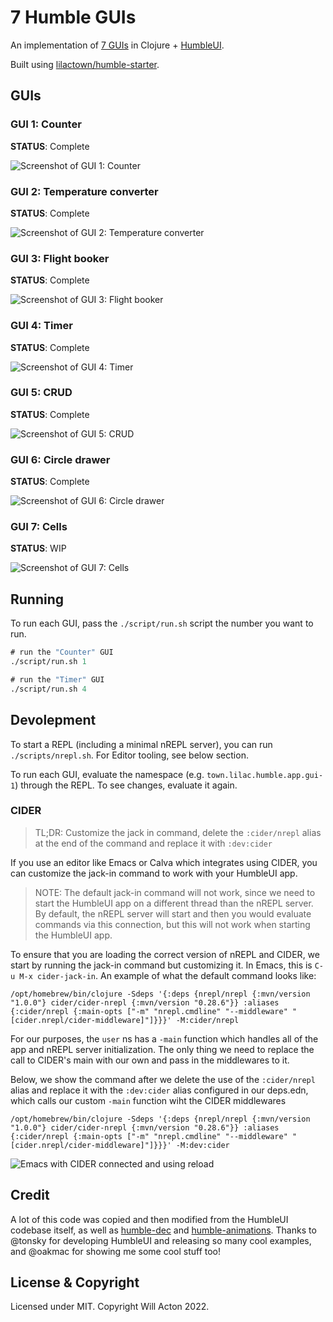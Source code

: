 # 7 Humble GUIs

An implementation of [7 GUIs](https://eugenkiss.github.io/7guis/tasks/) in
Clojure + [HumbleUI](https://github.com/HumbleUI/HumbleUI).

Built using [lilactown/humble-starter](https://github.com/lilactown/humble-starter).

## GUIs

### GUI 1: Counter

**STATUS**: Complete

![Screenshot of GUI 1: Counter](gui1_counter.png)

### GUI 2: Temperature converter

**STATUS**: Complete

![Screenshot of GUI 2: Temperature converter](gui2_temperature_converter.png)

### GUI 3: Flight booker

**STATUS**: Complete

![Screenshot of GUI 3: Flight booker](gui3_flight_booker.png)

### GUI 4: Timer

**STATUS**: Complete

![Screenshot of GUI 4: Timer](gui4_timer.png)

### GUI 5: CRUD

**STATUS**: Complete

![Screenshot of GUI 5: CRUD](gui5_crud.png)

### GUI 6: Circle drawer

**STATUS**: Complete

![Screenshot of GUI 6: Circle drawer](gui6_circle_drawer.png)

### GUI 7: Cells

**STATUS**: WIP

![Screenshot of GUI 7: Cells](gui7_cells.png)

## Running

To run each GUI, pass the `./script/run.sh` script the number you want to run.

```clojure
# run the "Counter" GUI
./script/run.sh 1

# run the "Timer" GUI
./script/run.sh 4
```

## Devolepment

To start a REPL (including a minimal nREPL server), you can run `./scripts/nrepl.sh`.
For Editor tooling, see below section.

To run each GUI, evaluate the namespace (e.g. `town.lilac.humble.app.gui-1`)
through the REPL. To see changes, evaluate it again.

### CIDER

> TL;DR: Customize the jack in command, delete the `:cider/nrepl` alias at the
> end of the command and replace it with `:dev:cider`

If you use an editor like Emacs or Calva which integrates using CIDER, you can
customize the jack-in command to work with your HumbleUI app.

> NOTE: The default jack-in command will not work, since we need to start the
> HumbleUI app on a different thread than the nREPL server. By default, the
> nREPL server will start and then you would evaluate commands via this
> connection, but this will not work when starting the HumbleUI app.

To ensure that you are loading the correct version of nREPL and CIDER, we start
by running the jack-in command but customizing it. In Emacs, this is
`C-u M-x cider-jack-in`. An example of what the default command looks like:

```
/opt/homebrew/bin/clojure -Sdeps '{:deps {nrepl/nrepl {:mvn/version "1.0.0"} cider/cider-nrepl {:mvn/version "0.28.6"}} :aliases {:cider/nrepl {:main-opts ["-m" "nrepl.cmdline" "--middleware" "[cider.nrepl/cider-middleware]"]}}}' -M:cider/nrepl
```

For our purposes, the `user` ns has a `-main` function which handles all of the
app and nREPL server initialization. The only thing we need to replace the call to
CIDER's main with our own and pass in the middlewares to it.

Below, we show the command after we delete the use of the `:cider/nrepl` alias
and replace it with the `:dev:cider` alias configured in our deps.edn, which
calls our custom `-main` function wiht the CIDER middlewares

```
/opt/homebrew/bin/clojure -Sdeps '{:deps {nrepl/nrepl {:mvn/version "1.0.0"} cider/cider-nrepl {:mvn/version "0.28.6"}} :aliases {:cider/nrepl {:main-opts ["-m" "nrepl.cmdline" "--middleware" "[cider.nrepl/cider-middleware]"]}}}' -M:dev:cider
```

![Emacs with CIDER connected and using reload](./cider-reload.png)

## Credit

A lot of this code was copied and then modified from the HumbleUI codebase
itself, as well as [humble-dec](https://github.com/tonsky/humble-deck/) and
[humble-animations](https://github.com/oakmac/humble-animations). Thanks to
@tonsky for developing HumbleUI and releasing so many cool examples, and @oakmac
for showing me some cool stuff too!

## License & Copyright

Licensed under MIT. Copyright Will Acton 2022.
